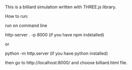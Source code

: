 This is a billiard simulation written with THREE.js library. 

How to run: 

run on command line

http-server . -p 8000     (if you have npm indstalled)

or

python -m http.server     (if you have python installed)

then go to http://localhost:8000/ and choose billiard.html file.


